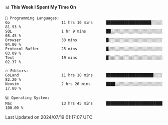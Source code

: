 <!--START_SECTION:waka-->
📊 **This Week I Spent My Time On** 

```text
💬 Programming Languages: 
Go                       11 hrs 16 mins      ████████████████████░░░░░   81.93 % 
SQL                      1 hr 9 mins         ██░░░░░░░░░░░░░░░░░░░░░░░   08.45 % 
Browser                  33 mins             █░░░░░░░░░░░░░░░░░░░░░░░░   04.06 % 
Protocol Buffer          25 mins             █░░░░░░░░░░░░░░░░░░░░░░░░   03.09 % 
Text                     19 mins             █░░░░░░░░░░░░░░░░░░░░░░░░   02.37 % 

🔥 Editors: 
GoLand                   11 hrs 18 mins      █████████████████████░░░░   82.20 % 
Neovim                   2 hrs 26 mins       ████░░░░░░░░░░░░░░░░░░░░░   17.80 % 

💻 Operating System: 
Mac                      13 hrs 45 mins      █████████████████████████   100.00 % 
```


 Last Updated on 2024/07/19 01:17:07 UTC
<!--END_SECTION:waka-->
